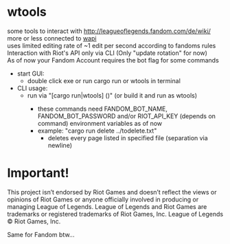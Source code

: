 # wtools
some tools to interact with http://leagueoflegends.fandom.com/de/wiki/  
more or less connected to [wapi](https://github.com/FabianLars/wapi)  
uses limited editing rate of ~1 edit per second according to fandoms rules  
Interaction with Riot's API only via CLI (Only "update rotation" for now)  
As of now your Fandom Account requires the bot flag for some commands  
* start GUI:
  * double click exe or run cargo run or wtools in terminal
* CLI usage:
  * run via "[cargo run|wtools] <command> (<arg if needed>)" (or build it and run as wtools)  
    * these commands need FANDOM_BOT_NAME, FANDOM_BOT_PASSWORD and/or RIOT_API_KEY (depends on command) environment variables as of now  
    * example: "cargo run delete ../todelete.txt"
      * deletes every page listed in specified file (separation via newline)
  
  
  
# Important!
This project isn’t endorsed by Riot Games and doesn’t reflect the views or opinions of Riot Games
or anyone officially involved in producing or managing League of Legends. League of Legends and Riot Games are
trademarks or registered trademarks of Riot Games, Inc. League of Legends © Riot Games, Inc.  
  
Same for Fandom btw...

